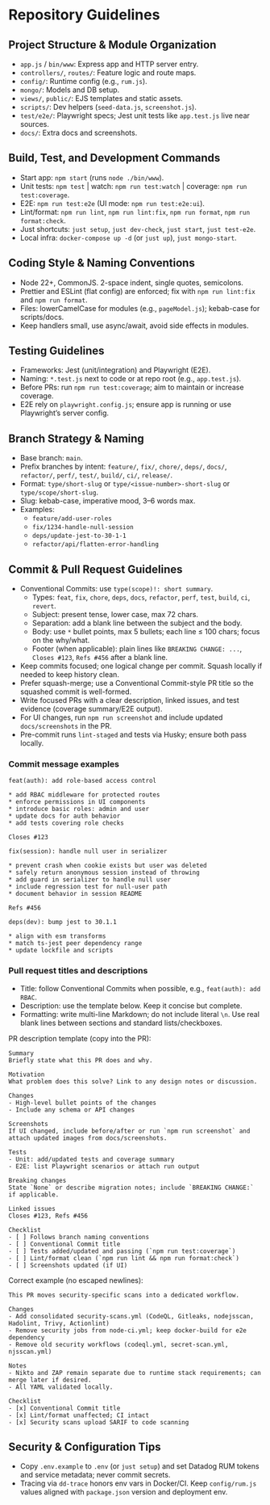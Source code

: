 # Repository Guidelines

## Project Structure & Module Organization

- `app.js` / `bin/www`: Express app and HTTP server entry.
- `controllers/`, `routes/`: Feature logic and route maps.
- `config/`: Runtime config (e.g., `rum.js`).
- `mongo/`: Models and DB setup.
- `views/`, `public/`: EJS templates and static assets.
- `scripts/`: Dev helpers (`seed-data.js`, `screenshot.js`).
- `test/e2e/`: Playwright specs; Jest unit tests like `app.test.js` live near sources.
- `docs/`: Extra docs and screenshots.

## Build, Test, and Development Commands

- Start app: `npm start` (runs `node ./bin/www`).
- Unit tests: `npm test` | watch: `npm run test:watch` | coverage: `npm run test:coverage`.
- E2E: `npm run test:e2e` (UI mode: `npm run test:e2e:ui`).
- Lint/format: `npm run lint`, `npm run lint:fix`, `npm run format`, `npm run format:check`.
- Just shortcuts: `just setup`, `just dev-check`, `just start`, `just test-e2e`.
- Local infra: `docker-compose up -d` (or `just up`), `just mongo-start`.

## Coding Style & Naming Conventions

- Node 22+, CommonJS. 2-space indent, single quotes, semicolons.
- Prettier and ESLint (flat config) are enforced; fix with `npm run lint:fix` and `npm run format`.
- Files: lowerCamelCase for modules (e.g., `pageModel.js`); kebab-case for scripts/docs.
- Keep handlers small, use async/await, avoid side effects in modules.

## Testing Guidelines

- Frameworks: Jest (unit/integration) and Playwright (E2E).
- Naming: `*.test.js` next to code or at repo root (e.g., `app.test.js`).
- Before PRs: run `npm run test:coverage`; aim to maintain or increase coverage.
- E2E rely on `playwright.config.js`; ensure app is running or use Playwright’s server config.

## Branch Strategy & Naming

- Base branch: `main`.
- Prefix branches by intent: `feature/`, `fix/`, `chore/`, `deps/`, `docs/`, `refactor/`, `perf/`,
  `test/`, `build/`, `ci/`, `release/`.
- Format: `type/short-slug` or `type/<issue-number>-short-slug` or `type/scope/short-slug`.
- Slug: kebab-case, imperative mood, 3–6 words max.
- Examples:
  - `feature/add-user-roles`
  - `fix/1234-handle-null-session`
  - `deps/update-jest-to-30-1-1`
  - `refactor/api/flatten-error-handling`

## Commit & Pull Request Guidelines

- Conventional Commits: use `type(scope)!: short summary`.
  - Types: `feat`, `fix`, `chore`, `deps`, `docs`, `refactor`, `perf`, `test`, `build`, `ci`,
    `revert`.
  - Subject: present tense, lower case, max 72 chars.
  - Separation: add a blank line between the subject and the body.
  - Body: use `*` bullet points, max 5 bullets; each line ≤ 100 chars; focus on the why/what.
  - Footer (when applicable): plain lines like `BREAKING CHANGE: ...`, `Closes #123`, `Refs #456`
    after a blank line.
- Keep commits focused; one logical change per commit. Squash locally if needed to keep history
  clean.
- Prefer squash-merge; use a Conventional Commit-style PR title so the squashed commit is
  well-formed.
- Write focused PRs with a clear description, linked issues, and test evidence (coverage summary/E2E
  output).
- For UI changes, run `npm run screenshot` and include updated `docs/screenshots` in the PR.
- Pre-commit runs `lint-staged` and tests via Husky; ensure both pass locally.

### Commit message examples

```
feat(auth): add role-based access control

* add RBAC middleware for protected routes
* enforce permissions in UI components
* introduce basic roles: admin and user
* update docs for auth behavior
* add tests covering role checks

Closes #123
```

```
fix(session): handle null user in serializer

* prevent crash when cookie exists but user was deleted
* safely return anonymous session instead of throwing
* add guard in serializer to handle null user
* include regression test for null-user path
* document behavior in session README

Refs #456
```

```
deps(dev): bump jest to 30.1.1

* align with esm transforms
* match ts-jest peer dependency range
* update lockfile and scripts
```

### Pull request titles and descriptions

- Title: follow Conventional Commits when possible, e.g., `feat(auth): add RBAC`.
- Description: use the template below. Keep it concise but complete.
- Formatting: write multi-line Markdown; do not include literal `\n`. Use real blank lines between
  sections and standard lists/checkboxes.

PR description template (copy into the PR):

```
Summary
Briefly state what this PR does and why.

Motivation
What problem does this solve? Link to any design notes or discussion.

Changes
- High-level bullet points of the changes
- Include any schema or API changes

Screenshots
If UI changed, include before/after or run `npm run screenshot` and attach updated images from docs/screenshots.

Tests
- Unit: add/updated tests and coverage summary
- E2E: list Playwright scenarios or attach run output

Breaking changes
State `None` or describe migration notes; include `BREAKING CHANGE:` if applicable.

Linked issues
Closes #123, Refs #456

Checklist
- [ ] Follows branch naming conventions
- [ ] Conventional Commit title
- [ ] Tests added/updated and passing (`npm run test:coverage`)
- [ ] Lint/format clean (`npm run lint && npm run format:check`)
- [ ] Screenshots updated (if UI)
```

Correct example (no escaped newlines):

```
This PR moves security-specific scans into a dedicated workflow.

Changes
- Add consolidated security-scans.yml (CodeQL, Gitleaks, nodejsscan, Hadolint, Trivy, Actionlint)
- Remove security jobs from node-ci.yml; keep docker-build for e2e dependency
- Remove old security workflows (codeql.yml, secret-scan.yml, njsscan.yml)

Notes
- Nikto and ZAP remain separate due to runtime stack requirements; can merge later if desired.
- All YAML validated locally.

Checklist
- [x] Conventional Commit title
- [x] Lint/format unaffected; CI intact
- [x] Security scans upload SARIF to code scanning
```

## Security & Configuration Tips

- Copy `.env.example` to `.env` (or `just setup`) and set Datadog RUM tokens and service metadata;
  never commit secrets.
- Tracing via `dd-trace` honors env vars in Docker/CI. Keep `config/rum.js` values aligned with
  `package.json` version and deployment env.
